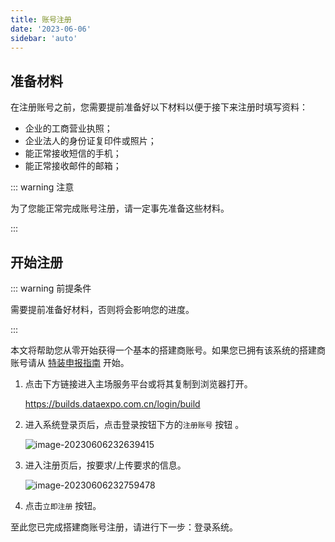 ```yaml
---
title: 账号注册
date: '2023-06-06'
sidebar: 'auto'
---
```


## 准备材料

在注册账号之前，您需要提前准备好以下材料以便于接下来注册时填写资料：

- 企业的工商营业执照；
- 企业法人的身份证复印件或照片；
- 能正常接收短信的手机；
- 能正常接收邮件的邮箱；

::: warning 注意

为了您能正常完成账号注册，请一定事先准备这些材料。

:::



## 开始注册

::: warning 前提条件

需要提前准备好材料，否则将会影响您的进度。

:::

本文将帮助您从零开始获得一个基本的搭建商账号。如果您已拥有该系统的搭建商账号请从 [特装申报指南](/guide/builds/builder.md) 开始。

1. 点击下方链接进入主场服务平台或将其复制到浏览器打开。

   https://builds.dataexpo.com.cn/login/build

2. 进入系统登录页后，点击登录按钮下方的`注册账号` 按钮 。

   ![image-20230606232639415](https://test-md.obs.cn-south-1.myhuaweicloud.com/img/apple/202306062326274.png)

3. 进入注册页后，按要求/上传要求的信息。

   ![image-20230606232759478](https://test-md.obs.cn-south-1.myhuaweicloud.com/img/apple/202306062327512.png)

4. 点击`立即注册` 按钮。

至此您已完成搭建商账号注册，请进行下一步：登录系统。



